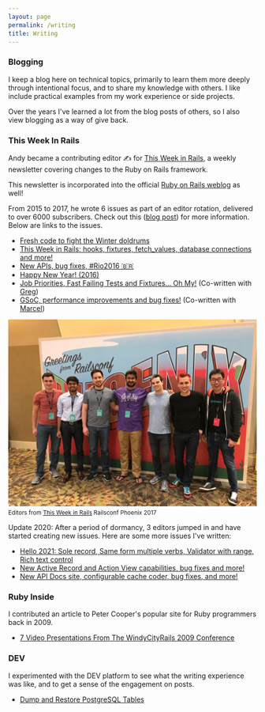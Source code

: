 ```yaml
---
layout: page
permalink: /writing
title: Writing
---
```


### Blogging

I keep a blog here on technical topics, primarily to learn them more deeply through intentional focus, and to share my knowledge with others. I like include practical examples from my work experience or side projects.

Over the years I've learned a lot from the blog posts of others, so I also view blogging as a way of give back.

### This Week In Rails

Andy became a contributing editor ✍️ for [This Week in Rails](https://rails-weekly.ongoodbits.com/), a weekly newsletter covering changes to the Ruby on Rails framework.

This newsletter is incorporated into the official [Ruby on Rails weblog](https://weblog.rubyonrails.org/) as well!

From 2015 to 2017, he wrote 6 issues as part of an editor rotation, delivered to over 6000 subscribers. Check out this ([blog post](/blog/2017/04/21/this-week-in-rails)) for more information. Below are links to the issues.

  * [Fresh code to fight the Winter doldrums](https://rails-weekly.ongoodbits.com/2017/02/04/fresh-code-to-fight-the-winter-doldrums)
  * [This Week in Rails: hooks, fixtures, fetch_values, database connections and more!](https://rails-weekly.ongoodbits.com/2017/04/15/hooks-fixtures-fetch_values-database-connections-and-more)
  * [New APIs, bug fixes, #Rio2016 🇧🇷](https://rails-weekly.ongoodbits.com/2016/08/05/new-apis-bug-fixes-rio2016)
  * [Happy New Year! (2016)](https://rails-weekly.ongoodbits.com/2016/01/08/happy-new-year)
  * [Job Priorities, Fast Failing Tests and Fixtures... Oh My!](https://rails-weekly.ongoodbits.com/2015/10/02/job-priorities-fast-failing-tests-and-fixtures-oh-my) (Co-written with [Greg](https://twitter.com/gregmolnar))
  * [GSoC, performance improvements and bug fixes!](https://rails-weekly.ongoodbits.com/2015/09/25/gsoc-performance-improvements-and-bug-fixes) (Co-written with [Marcel](https://twitter.com/marcelmorgan))

![Editors from This Week in Rails Railsconf Phoenix 2017](/assets/images/railsconf-2017.jpg)
<small>Editors from [This Week in Rails](https://rails-weekly.ongoodbits.com/) Railsconf Phoenix 2017</small>

Update 2020: After a period of dormancy, 3 editors jumped in and have started creating new issues. Here are some more issues I've written:

  * [Hello 2021: Sole record, Same form multiple verbs, Validator with range, Rich text control](https://rails-weekly.ongoodbits.com/hello-2021-sole-record-same-form-multiple-verbs-validator-with-range-rich-text-control)
  * [New Active Record and Action View capabilities, bug fixes and more!](https://rails-weekly.ongoodbits.com/new-active-record-and-action-view-capabilities-bug-fixes-and-more)
  * [New API Docs site, configurable cache coder, bug fixes, and more!](https://rails-weekly.ongoodbits.com/new-api-docs-site-configurable-cache-coder-bug-fixes-and-more)

### Ruby Inside

I contributed an article to Peter Cooper's popular site for Ruby programmers back in 2009.

  * [7 Video Presentations From The WindyCityRails 2009 Conference](http://www.rubyinside.com/7-video-presentations-from-the-windycityrails-2009-conference-2592.html)

### DEV

I experimented with the DEV platform to see what the writing experience was like, and to get a sense of the engagement on posts.

* [Dump and Restore PostgreSQL Tables](https://dev.to/andyatkinson/dump-and-load-a-postgresql-table-p0o)
